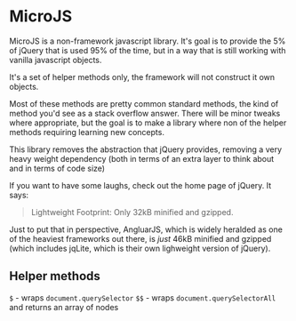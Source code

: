 MicroJS
===

MicroJS is a non-framework javascript library. It's goal is to provide the 5% of jQuery that is used 95% of the time, but in a way that is still working with vanilla javascript objects.

It's a set of helper methods only, the framework will not construct it own objects.

Most of these methods are pretty common standard methods, the kind of method you'd see as a stack overflow answer. There will be minor tweaks where appropriate, but the goal is to make a library where non of the helper methods requiring learning new concepts.

This library removes the abstraction that jQuery provides, removing a very heavy weight dependency (both in terms of an extra layer to think about and in terms of code size)

If you want to have some laughs, check out the home page of jQuery. It says:

> Lightweight Footprint: Only 32kB minified and gzipped.

Just to put that in perspective, AngluarJS, which is widely heralded as one of the heaviest frameworks out there, is *just* 46kB minified and gzipped (which includes jqLite, which is their own lighweight version of jQuery).



Helper methods
---

`$` - wraps `document.querySelector`
`$$` - wraps `document.querySelectorAll` and returns an array of nodes